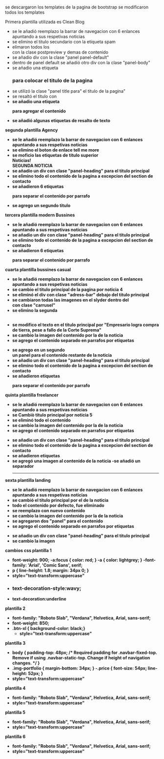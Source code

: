 se descargaron los templates de la pagina de bootstrap
se modificaron todos los templates

Primera plantilla utilizada es 
Clean Blog
- se le añadió reemplazo la barrar de navegacion con 6 enlances apuntando a sus respetivas noticias
- se elimino el titulo secundario con la etiqueta spam
- elimaron todos los <div> con la clase postpreview y demas de contenido
- se añadio div con la clase "panel panel-default"
- dentro de panel default se añadió otro div con la clase "panel-body"
- se añadio una etiqueta <h3> para colocar el titulo de la pagina
- se utilizó la clase "panel title para" el titulo de la pagina"
- se resaltó el titulo con <strong>
- se añadio una etiqueta <p> para agregar el contenido 
- se añadió algunas etiquetas de resalto de texto

segunda plantilla 
Agency
- se le añadió reemplazo la barrar de navegacion con 6 enlances apuntando a sus respetivas noticias
- se elimino el boton de enlace tell me more
- se moficio las etiquetas de titulo superior <div class="intro-lead-in">Noticias!</div><div class="intro-heading">SEGUNDA NOTICIA </div>
- se añadio un div con clase "panel-heading" para el titulo principal
- se elimino todo el contenido de la pagina a excepcion del section de contacto
- se añadieron 6 etiquetas <p> para separar el contenido por parrafo
- se agrego un segundo titulo 

tercera plantilla
modern Bussines
- se le añadió reemplazo la barrar de navegacion con 6 enlances apuntando a sus respetivas noticias
- se añadio un div con clase "panel-heading" para el titulo principal
- se elimino todo el contenido de la pagina a excepcion del section de contacto
- se añadieron 6 etiquetas <p> para separar el contenido por parrafo

cuarta plantilla
bussines casual

- se le añadió reemplazo la barrar de navegacion con 6 enlances apuntando a sus respetivas noticias
- se cambio el titulo principal de la pagina por noticia 4
- se eliminó el div con clase "adress-bar" debajo del titulo principal
- se cambiaron todas las imagenes en el slyder dentro del <div> con clase "carrusel"
- se elimino la segunda <h2>
- se modifico el texto en el titulo principal por "Empresario logra compra de tierra, pese a fallo de la Corte Suprema"
- se cambio la imagen del contenido por la de la noticia
- se agrego el contenido separado en parrafos por etiquetas <p>
- se agrego en un segundo <div row> un panel para el contenido restante de la noticia
- se añadio un div con clase "panel-heading" para el titulo principal
- se elimino todo el contenido de la pagina a excepcion del section de contacto
- se añadieron etiquetas <p> para separar el contenido por parrafo

quinta plantilla
freelancer

- se le añadió reemplazo la barrar de navegacion con 6 enlances apuntando a sus respetivas noticias
- se Cambiò titulo principal por noticia 5
- se eliminó todo el contenido
- se cambio la imagen del contenido por la de la noticia
- se agrego el contenido separado en parrafos por etiquetas <p>
- se añadio un div con clase "panel-heading" para el titulo principal
- se elimino todo el contenido de la pagina a excepcion del section de contacto
- se añadieron etiquetas 
- se agregó una imagen al contenido de la noticia
-se añadió un separador <hr>





sexta plantilla
landing
- se le añadió reemplazo la barrar de navegacion con 6 enlances apuntando a sus respetivas noticias
- se cambió el título principal por el de la noticia
- todo el contenido por defecto, fue eliminado
- se reemplazo con nuevo contenido  
- se cambio la imagen del contenido por la de la noticia
- se agregaron dos "panel" para el contenido
- se agrego el contenido separado en parrafos por etiquetas <p>
- se añadio un div con clase "panel-heading" para el titulo principal
- se cambio la imagen


cambios css
plantilla 1
- font-weight: 900;
-a:focus {
  color: red;
}
-a {
  color: lightgrey;
}
-font-family: 'Arial', 'Comic Sans', serif;
- p {
  line-height: 1.8;
  margin: 34px 0;
}
- style="text-transform:uppercase"
-  <h3>text-decoration-style:wavy; 
- text-decoration:underline</h3>

plantilla 2
- font-family: "Roboto Slab", "Verdana", Helvetica, Arial, sans-serif;
- font-weight: 850;
- .btn-xl {
  background-color: black;}
  - style="text-transform:uppercase"
  
plantilla 3
- body {
    padding-top: 48px; /* Required padding for .navbar-fixed-top. Remove if using .navbar-static-top. Change if height of navigation changes. */
}
- .img-portfolio {
    margin-bottom: 34px;
}
-.price {
    font-size: 54px;
    line-height: 52px;
}
- style="text-transform:uppercase"
 
plantilla 4
- font-family: "Roboto Slab", "Verdana", Helvetica, Arial, sans-serif;
- style="text-transform:uppercase"

plantilla 5
- font-family: "Roboto Slab", "Verdana", Helvetica, Arial, sans-serif;
- style="text-transform:uppercase"

plantilla 6
- font-family: "Roboto Slab", "Verdana", Helvetica, Arial, sans-serif;
- style="text-transform:uppercase"
